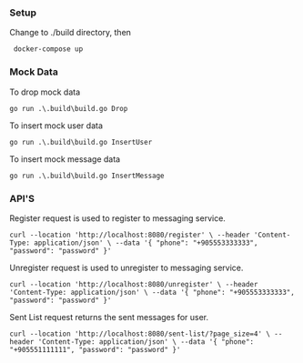 ### Setup

Change to ./build directory, then

``` docker-compose up```

### Mock Data

To drop mock data

``` go run .\.build\build.go Drop ```


To insert mock user data

``` go run .\.build\build.go InsertUser ```


To insert mock message data

``` go run .\.build\build.go InsertMessage ```

### API'S

Register request is used to register to messaging service.

``
curl --location 'http://localhost:8080/register' \
--header 'Content-Type: application/json' \
--data '{
    "phone": "+905553333333",
    "password": "password"
}'
``


Unregister request is used to unregister to messaging service.

``
curl --location 'http://localhost:8080/unregister' \
--header 'Content-Type: application/json' \
--data '{
    "phone": "+905553333333",
    "password": "password"
}'
``


Sent List request returns the sent messages for user.

``
curl --location 'http://localhost:8080/sent-list/?page_size=4' \
--header 'Content-Type: application/json' \
--data '{
    "phone": "+905551111111",
    "password": "password"
}'
``
